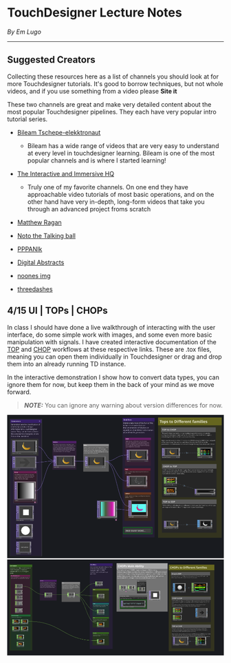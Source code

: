 # TouchDesigner Lecture Notes

*By Em Lugo*

--- 

## Suggested Creators
Collecting these resources here as a list of channels you should look at for more Touchdesigner tutorials. It's good to borrow techniques, but not whole videos, and if you use something from a video please **__Site it__** 

 These two channels are great and make very detailed content about the most popular Touchdesigner pipelines. They each have very popular intro tutorial series.
 - [Bileam Tschepe-elekktronaut](https://www.youtube.com/@elekktronaut) 
    - Bileam has a wide range of videos that are very easy to understand at every level in touchdesigner learning. Bileam is one of the most popular channels and is where I started learning!

 - [The Interactive and Immersive HQ](https://www.youtube.com/channel/UC-9DT8kpvykuBEQ2iVatWbA?app=desktop) 
    - Truly one of my favorite channels. On one end they have approachable video tutorials of most basic operations, and on the other hand have very in-depth, long-form videos that take you through an advanced project froms scratch

- [Matthew Ragan](https://matthewragan.com/teaching-resources/touchdesigner/)

- [Noto the Talking ball](https://www.youtube.com/@NotoTheTalkingBall)

- [PPPANIk](https://www.youtube.com/channel/UCWBbakpo_cATqJy9Dzf9x4w) 

- [Digital Abstracts](https://www.youtube.com/@Digital.Abstracts) 

- [noones img](https://www.youtube.com/@noonesimg) 

- [threedashes](https://www.youtube.com/@threedashes___)


## 4/15 UI | TOPs | CHOPs

In class I should have done a live walkthrough of interacting with the user interface, do some simple work with images, and some even more basic manipulation with signals. I have created interactive documentation of the [TOP](2025/lectures/touchdesigner/assets/assortment_of_TOPs.tox) and [CHOP](2025/lectures/touchdesigner/assets/assortment_of_CHOPs.tox) workflows at these respective links. These are .tox files, meaning you can open them individually in Touchdesigner or drag and drop them into an already running TD instance. 

In the interactive demonstration I show how to convert data types, you can ignore them for now, but keep them in the back of your mind as we move forward.

> **_NOTE:_** You can ignore any warning about version differences for now. 
 
![alt text](images/tops_demo.png)
![alt text](images/chops_demo.png)